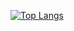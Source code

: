 [![Top Langs](https://github-readme-stats.vercel.app/api/top-langs/?username=hsoomin)](https://github.com/anuraghazra/github-readme-stats)

